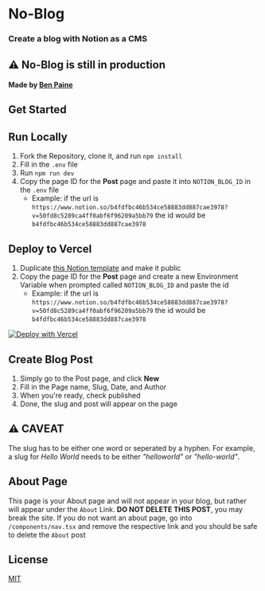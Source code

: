# No-Blog
### Create a blog with Notion as a CMS  

## ⚠️ **No-Blog is still in production**
#### Made by [Ben Paine](https://twitter.com/bnpneio)
  
## Get Started

## Run Locally

1. Fork the Repository, clone it, and run `npm install`
2. Fill in the `.env` file
3. Run `npm run dev`
4. Copy the page ID for the **Post** page and paste it into `NOTION_BLOG_ID` in the `.env` file  
   - Example: if the url is `https://www.notion.so/b4fdfbc46b534ce58883dd887cae3978?v=50fd8c5289ca4ff0abf6f96209a5bb79` the id would be `b4fdfbc46b534ce58883dd887cae3978`

## Deploy to Vercel

1. Duplicate [this Notion template](https://www.notion.so/b4fdfbc46b534ce58883dd887cae3978?v=50fd8c5289ca4ff0abf6f96209a5bb79) and make it public
2. Copy the page ID for the **Post** page and create a new Environment Variable when prompted called `NOTION_BLOG_ID` and paste the id 
   - Example: if the url is `https://www.notion.so/b4fdfbc46b534ce58883dd887cae3978?v=50fd8c5289ca4ff0abf6f96209a5bb79` the id would be `b4fdfbc46b534ce58883dd887cae3978`
   
[![Deploy with Vercel](https://vercel.com/button)](https://vercel.com/new/project?template=https://github.com/bnpne/noblog)

## Create Blog Post

1. Simply go to the Post page, and click **New**
2. Fill in the Page name, Slug, Date, and Author
3. When you're ready, check published
4. Done, the slug and post will appear on the page

## ⚠️ CAVEAT

The slug has to be either one word or seperated by a hyphen. For example, a slug for *Hello World* needs to be either *"helloworld"* or *"hello-world"*.

## About Page

This page is your About page and will not appear in your blog, but rather will appear under the `About` Link. **DO NOT DELETE THIS POST**, you may break the site. If you do not want an about page, go into `/components/nav.tsx` and remove the respective link and you should be safe to delete the `About` post
   
## License
[MIT](./LICENSE)
